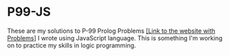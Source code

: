 <h1>P99-JS</h1>
<p>These are my solutions to P-99 Prolog Problems <a href=https://www.ic.unicamp.br/~meidanis/courses/mc336/2009s2/prolog/problemas/index.html>[Link to the website with Problems]</a> I wrote using JavaScript language. This is something I'm working on to practice my skills in logic programming.</p>